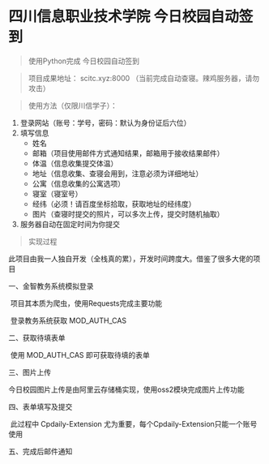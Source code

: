 # 四川信息职业技术学院 今日校园自动签到

> 使用Python完成 今日校园自动签到

> 项目成果地址： scitc.xyz:8000 （当前完成自动查寝。辣鸡服务器，请勿攻击）

> 使用方法（仅限川信学子）：

1. 登录网站（账号：学号，密码：默认为身份证后六位）
2. 填写信息
   - 姓名
   - 邮箱（项目使用邮件方式通知结果，邮箱用于接收结果邮件）
   - 体温（信息收集提交体温）
   - 地址（信息收集、查寝会用到，注意必须为详细地址）
   - 公寓（信息收集的公寓选项）
   - 寝室（寝室号）
   - 经纬（必须！请百度坐标拾取，获取地址的经纬度）
   - 图片（查寝时提交的照片，可以多次上传，提交时随机抽取）
3. 服务器自动在固定时间为你提交

> 实现过程

此项目由我一人独自开发（全栈真的累），开发时间跨度大。借鉴了很多大佬的项目

一、金智教务系统模拟登录

​	项目其本质为爬虫，使用Requests完成主要功能

​	登录教务系统获取 MOD_AUTH_CAS

二、获取待填表单

​	使用 MOD_AUTH_CAS 即可获取待填的表单

三、图片上传

​	今日校园图片上传是由阿里云存储桶实现，使用oss2模块完成图片上传功能

四、表单填写及提交

​	此过程中 Cpdaily-Extension 尤为重要，每个Cpdaily-Extension只能一个账号使用

五、完成后邮件通知

